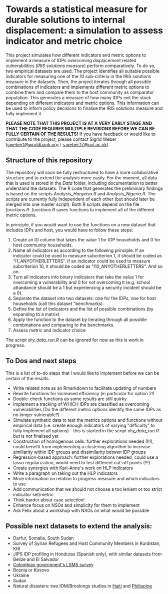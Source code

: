 # Towards a statistical measure for durable solutions to internal displacement: a simulation to assess indicator and metric choice

This project simulates how different indicators and metric options to implement a measure of IDPs overcoming displacement related vulnerabilities (*IRIS solutions measure*) perform comparatively. To do so, two empirical datasets are used. The project identifies all suitable possible indicators for measuring one of the 10 sub-criteria in the IRIS solutions measure in the datasets. Then, the project iterates through all possible combinations of indicators and implements different metric options to combine them and compare them to the host community as comparator population. This generates a measure of how many IDPs exit the stock depending on different indicators and metric options. This information can be used to inform policy decisions to finalise the IRIS solutions measure and fully implement it. 

**PLEASE NOTE THAT THIS PROJECT IS AT A VERY EARLY STAGE AND THAT THE CODE REQUIRES MULTIPLE REVISIONS BEFORE WE CAN BE FULLY CERTAIN OF THE RESULTS!** If you have feedback or would like to contribute to the project, please contact Sigrid Weber (sweber1@worldbank.org / s.weber.17@ucl.ac.uk). 

## Structure of this repository

The repository will soon be fully restructured to have a more collaborative structure and to extend the analysis more easily. For the moment, all data that is used is stored in the *Data* folder, including documentation to better understand the datasets. The R code that generates the preliminary findings is based on the scripts *Analysis_Hargeisa.R* and *Analysis_Nigeria.R*. The scripts are currently fully independent of each other (but should later be merged into one master script). Both R scripts depend on the file *functions.R*. *functions.R* saves functions to implement all of the different metric options. 

In principle, if you would want to use the functions on a new dataset that includes IDPs and host, you would have to follow these steps:

1. Create an ID column that takes the value 1 for IDP households and 0 for host community households. 
2. Name all indicators as according to the following principle: If an indicator could be used to measure subcriterion 1, it should be coded as "I1_ANYOTHERLETTERS". If an indicator could be used to measure subcriterion 10, it should be coded as "I10_ANYOTHERLETTERS". And so on. 
3. Turn all indicators into binary indicators that take the value 1 for overcoming a vulnerability and 0 for not overcoming it (e.g. school attandance should be a 1 but experiencing a security incident should be a 0).
4. Separate the dataset into two datasets: one for the IDPs, one for host households (call this dataset "benchmarks).
5. Define the list of indicators and the list of possible combinations (by expanding to a matrix)
6. Apply the function to the dataset by iterating through all possible combinations and comparing to the benchmarks. 
7. Assess metric and indicator choice

The script *dry_data_run.R* can be ignored for now as this is work in progress. 

## To Dos and next steps

This is a list of to-do steps that I would like to implement before we can be certain of the results. 

+ Write related note as an Rmarkdown to facilitate updating of numbers
+ Rewrite functions for increased efficiency (in particular for option 2!)
+ Double-check functions as some results are still quirky
+ Implement a tracking of WHICH IDPs are classified as overcoming vulnerabilities (Do the different metric options identify the same IDPs as no longer vulnerable?)
+ Simulate synthetic data to test the metrics options and functions without empirical data (i.e. create enough indicators of varying "difficulty" to fully implement all options) - this is started in the script *dry_data_run.R* but is not finalised yet
+ Construction of homogenous cells: further explorations needed (!!!), could benefit from implementing a clustering algorithm to increase similiarity within IDP groups and dissimilarity betwen IDP groups
+ Regression-based approach: further explorations needed, could use a lasso regularization, would need to test different cut-off points (!!!)
+ Create synergies with Kari-Anne's work on HLP indicators
+ Write a paragraph on taking out the HLP indicators
+ More information on relation to progress measure and which indicators to use
+ Add communication that we should not choose a too lenient or too strict indicator set/metric
+ Think harder about case selection!
+ Enhance focus on NSOs and simplicity for them to implement
+ Ask Felix about a workshop with NSOs on what would be possible

## Possible next datasets to extend the analysis:
+ Darfur, Somalia, South Sudan
+ Survey of Syrian Refugees and Host Community Members in Kurdistan, KRI
+ JIPS IDP profiling in Honduras (Spanish only), with similar datasets from Belize and El Salvador 
+ [Colombian government's LSMS survey](http://microdatos.dane.gov.co/index.php/catalog/678/study-description) 
+ Bosnia or Kosovo
+ Ukraine
+ Sudan 
+ Natural disasters: two IOM/Brookings studies in [Haiti](https://www.brookings.edu/research/supporting-durable-solutions-to-urban-post-disaster-displacement-challenges-and-opportunities-in-haiti/) and [Philippine](https://www.brookings.edu/research/resolving-post-disaster-displacement-insights-from-the-philippines-after-typhoon-haiyan-yolanda/)

